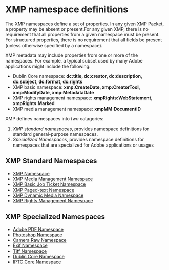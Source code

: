 # XMP namespace definitions

The XMP namespaces define a set of properties. In any given XMP Packet, a property may be absent or present.For any given XMP, there is no requirement that all properties from a given namespace must be present. For structured properties, there is no requirement that all fields be present (unless otherwise specified by a namespace).

XMP metadata may include properties from one or more of the namespaces. For example, a typical subset used by many Adobe applications might include the following: 	

* Dublin Core namespace: **dc:title, dc:creator, dc:description, dc:subject, dc:format, dc:rights**
* XMP basic namespace: **xmp:CreateDate, xmp:CreatorTool, xmp:ModifyDate, xmp:MetadataDate**
* XMP rights management namespace: **xmpRights:WebStatement, xmpRights:Marked**
* XMP media management namespace: **xmpMM:DocumentID**

XMP defines namespaces into *two* catagories:

1. *XMP standard namespaces*, provides namespace definitions for standard general-purpose namespaces.
2. *Specialized Namespaces*, provides namespace definitions for namespaces that are specialized for Adobe applications or usages

## XMP Standard Namespaces

* [XMP Namespace](XMPNamespaces/xmp.md)
* [XMP Media Management Namespace](XMPNamespaces/xmpMM.md)
* [XMP Basic Job Ticket Namespace](XMPNamespaces/xmpBJ.md)
* [XMP Paged-text Namespace](XMPNamespaces/xmpTPg.md)
* [XMP Dynamic Media Namespace](XMPNamespaces/xmpDM.md)
* [XMP Rights Management Namespace](XMPNamespaces/xmpRights.md)

## XMP Specialized Namespaces

* [Adobe PDF Namespace](XMPNamespaces/pdf.md)
* [Photoshop Namespace](XMPNamespaces/photoshop.md)
* [Camera Raw Namespace](XMPNamespaces/crs.md)
* [Exif Namespace](XMPNamespaces/exif.md)
* [Tiff Namespace](XMPNamespaces/tiff.md)
* [Dublin Core Namespace](XMPNamespaces/dc.md)
* [IPTC Core Namespace](XMPNamespaces/Iptc4xmpCore.md)
